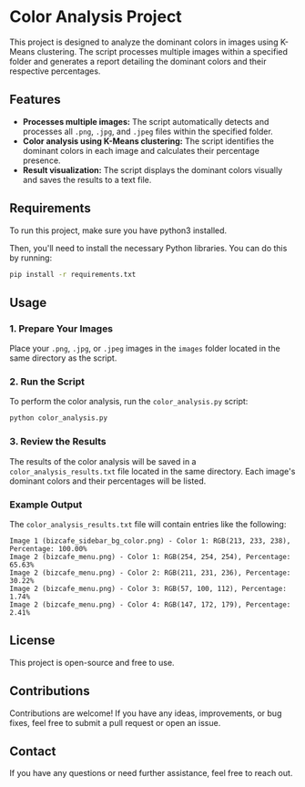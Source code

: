 # Color Analysis Project

This project is designed to analyze the dominant colors in images using K-Means clustering. The script processes multiple images within a specified folder and generates a report detailing the dominant colors and their respective percentages.

## Features

- **Processes multiple images:** The script automatically detects and processes all `.png`, `.jpg`, and `.jpeg` files within the specified folder.
- **Color analysis using K-Means clustering:** The script identifies the dominant colors in each image and calculates their percentage presence.
- **Result visualization:** The script displays the dominant colors visually and saves the results to a text file.

## Requirements

To run this project, make sure you have python3 installed.

Then, you'll need to install the necessary Python libraries. You can do this by running:

```bash
pip install -r requirements.txt
```

## Usage

### 1. Prepare Your Images

Place your `.png`, `.jpg`, or `.jpeg` images in the `images` folder located in the same directory as the script.

### 2. Run the Script

To perform the color analysis, run the `color_analysis.py` script:

```bash
python color_analysis.py
```

### 3. Review the Results

The results of the color analysis will be saved in a `color_analysis_results.txt` file located in the same directory. Each image's dominant colors and their percentages will be listed.

### Example Output

The `color_analysis_results.txt` file will contain entries like the following:

```
Image 1 (bizcafe_sidebar_bg_color.png) - Color 1: RGB(213, 233, 238), Percentage: 100.00%
Image 2 (bizcafe_menu.png) - Color 1: RGB(254, 254, 254), Percentage: 65.63%
Image 2 (bizcafe_menu.png) - Color 2: RGB(211, 231, 236), Percentage: 30.22%
Image 2 (bizcafe_menu.png) - Color 3: RGB(57, 100, 112), Percentage: 1.74%
Image 2 (bizcafe_menu.png) - Color 4: RGB(147, 172, 179), Percentage: 2.41%
```

## License

This project is open-source and free to use.

## Contributions

Contributions are welcome! If you have any ideas, improvements, or bug fixes, feel free to submit a pull request or open an issue.

## Contact

If you have any questions or need further assistance, feel free to reach out.

